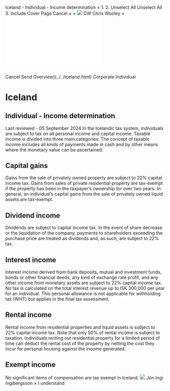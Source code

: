 Iceland - Individual - Income determination
×
1.
2.
Unselect All
Unselect All
3.
Include Cover Page
Cancel
×
×
![](../../-/media/world-wide-tax-summaries/attachments/global---chris-wooley.ashx%3Frev=ac5e5f3223b34096b1afc2a6009c7320&revision=ac5e5f32-23b3-4096-b1af-c2a6009c7320&hash=859B7ADC84DC2CBEC9760E9E6EE7DE6D0A8BFCDF)
CW
Chris Wooley
×
![](income-determination.html)
######
Cancel
Send
Overview](../../iceland.html)
Corporate
Individual
# Iceland
## Individual - Income determination
Last reviewed - 05 September 2024
In the Icelandic tax system, individuals are subject to tax on all personal income and capital income. Taxable income is divided into three main categories:
The concept of taxable income includes all kinds of payments made in cash and by other means where the monetary value can be ascertained.
## Capital gains
Gains from the sale of privately owned property are subject to 22% capital income tax.
Gains from sales of private residential property are tax-exempt if the property has been in the taxpayer’s ownership for over two years.
In general, an individual’s capital gains from the sale of privately owned liquid assets are tax-exempt.
## Dividend income
Dividends are subject to capital income tax. In the event of share decrease or the liquidation of the company, payments to shareholders exceeding the purchase price are treated as dividends and, as such, are subject to 22% tax.
## Interest income
Interest income derived from bank deposits, mutual and investment funds, bonds or other financial deeds, any kind of exchange rate profit, and any other income from monetary assets are subject to 22% capital income tax. No tax is calculated on the total interest revenue up to ISK 300,000 per year for an individual. This personal allowance is not applicable for withholding tax (WHT) but applies in the final tax assessment.
## Rental income
Rental income from residential properties and liquid assets is subject to 22% capital income tax. Note that only 50% of rental income is subject to taxation. Individuals renting out residential property for a limited period of time can deduct the rental cost of the property by netting the cost they incur for personal housing against the income generated.
## Exempt income
No significant items of compensation are tax exempt in Iceland.
![](../../-/media/world-wide-tax-summaries/attachments/iceland---jon-ingi.ashx%3Frev=71e9a844c19b4a25b9d1f548d2c56ab8&revision=71e9a844-c19b-4a25-b9d1-f548d2c56ab8&hash=4010FA68E93420848D888C3F5B52E736A228AA2C)
Jón Ingi Ingibergsson
×
I understand